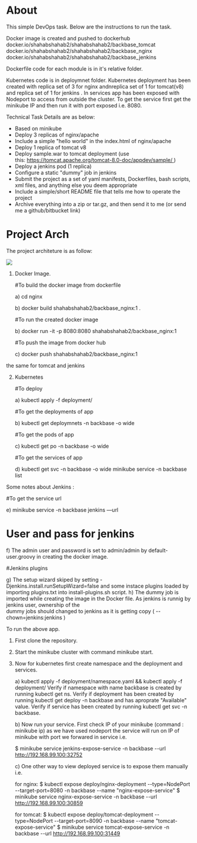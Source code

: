 

# About
This simple DevOps task. Below are the instructions to run the task.

Docker image is created and pushed to dockerhub 
    docker.io/shahabshahab2/shahabshahab2/backbase_tomcat
    docker.io/shahabshahab2/shahabshahab2/backbase_nginx
    docker.io/shahabshahab2/shahabshahab2/backbase_jenkins 

Dockerfile code for each module is in it's relative folder.

Kubernetes code is in deploymnet folder. Kubernetes deployment has been created with replica set of 3 for nginx andnreplica set of 1 for tomcat(v8) and replica set of 1 for jenkins . In services app has been exposed with Nodeport to access from outside the cluster. To get the service first get the minikube IP and then run it with port exposed i.e. 8080.

Technical Task Details are as below:
- Based on minikube
- Deploy 3 replicas of nginx/apache
- Include a simple "hello world" in the index.html of nginx/apache
- Deploy 1 replica of tomcat v8
- Deploy sample.war to tomcat deployment (use this: https://tomcat.apache.org/tomcat-8.0-doc/appdev/sample/ )
- Deploy a jenkins pod (1 replica)
- Configure a static "dummy" job in jenkins
- Submit the project as a set of yaml manifests, Dockerfiles, bash scripts, xml files, and anything else you deem appropriate
- Include a simple/short README file that tells me how to operate the project
- Archive everything into a zip or tar.gz, and then send it to me (or send me a github/bitbucket link)

# Project Arch 
The project architeture is as follow: 

![][Arch]




1) Docker Image. 

   #To build the docker image from dockerfile 
   
   a) cd nginx

   b) docker build  shahabshahab2/backbase_nginx:1 .
  
   #To run the created docker image 
   
   b) docker run -it -p 8080:8080 shahabshahab2/backbase_nginx:1

   #To push the image from docker hub 
   
   c) docker push shahabshahab2/backbase_nginx:1

the same for tomcat and jenkins

2) Kubernetes
   
   #To deploy   
   
   a) kubectl apply -f deployment/

   #To get the deployments of app  
   
   b) kubectl get deploymnets -n backbase -o wide
 
   #To get the pods of app 
   
   c) kubectl get po -n backbase -o wide
   
   #To get the services of app 
   
   d) kubectl get svc -n backbase -o wide
      minikube service -n backbase list

Some notes about Jenkins :

   #To get the service url
   
   e) minikube service -n backbase jenkins —url
   
   # User and pass for jenkins 

   f) The admin user and password is set to admin/admin by default-user.groovy in creating the docker image.

   #Jenkins plugins
   
   g) The setup wizard skiped by setting -Djenkins.install.runSetupWizard=false and some instace plugins loaded by \
     importing plugins.txt into install-plugins.sh script.
   h) The dummy job is imported while creating the image in the Docker file. As jenkins is runnig by jenkins user, ownership of the \
      dummy jobs should changed to jenkins as it is getting copy ( --chown=jenkins:jenkins )


To run the above app. 

1) First clone the repository. 
2) Start the minikube cluster with command minikube start.
3) Now for kubernetes first create namespace and the deployment and services. 
  
   a) kubectl apply -f deployment/namespace.yaml &&  kubectl apply -f deployment/
   Verify if namespace with name backbase is created by running kubectl get ns. 
   Verify if deployment has been created by running kubectl get deploy -n backbase and has aproprate "Available" value.
   Verify if service has been created by running kubectl get svc -n backbase.
 
   b) Now run your service. First check IP of your minikube (command : minikube ip) as we have used nodeport the service will run on IP of minikube 
   with port we forwared in service i.e. 
      
     $ minikube service jenkins-expose-service -n backbase --url
      http://192.168.99.100:32752

   c) One other way to view deployed service is to expose them manually i.e.
      
      for nginx:
     $ kubectl expose deploy/nginx-deployment --type=NodePort --target-port=8080 -n backbase --name  "nginx-expose-service"
     $ minikube service nginx-expose-service -n backbase --url 
      http://192.168.99.100:30859

      for tomcat:
     $ kubectl expose deploy/tomcat-deployment --type=NodePort --target-port=8090 -n backbase --name    "tomcat-expose-service"
     $ minikube service tomcat-expose-service -n backbase --url
       http://192.168.99.100:31449


   
[Arch]: https://cdn1.imggmi.com/uploads/2018/12/31/b3e2228850aab76caec334db03ba4666-full.png